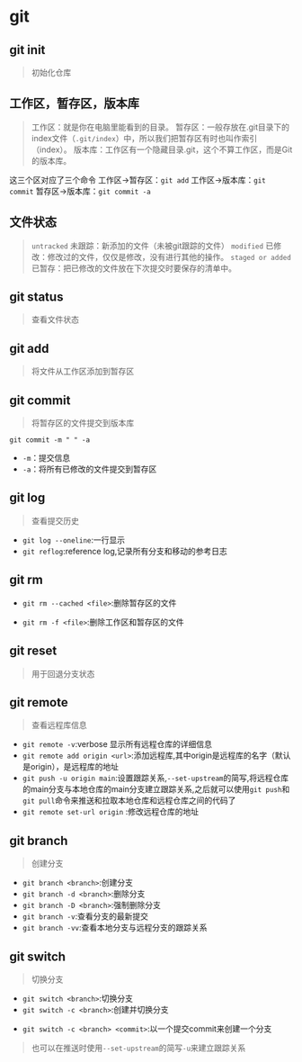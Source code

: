 # git

## git init

>初始化仓库

## 工作区，暂存区，版本库

>工作区：就是你在电脑里能看到的目录。
>暂存区：一般存放在.git目录下的index文件（`.git/index`）中，所以我们把暂存区有时也叫作索引（index）。
>版本库：工作区有一个隐藏目录.git，这个不算工作区，而是Git的版本库。

这三个区对应了三个命令 工作区->暂存区：`git add` 工作区->版本库：`git commit` 暂存区->版本库：`git commit -a`

## 文件状态

>`untracked` 未跟踪：新添加的文件（未被git跟踪的文件）
>`modified` 已修改：修改过的文件，仅仅是修改，没有进行其他的操作。
>`staged or added` 已暂存：把已修改的文件放在下次提交时要保存的清单中。

## git status

>查看文件状态

## git add

>将文件从工作区添加到暂存区

## git commit

>将暂存区的文件提交到版本库

```git
git commit -m " " -a 
```

- `-m`：提交信息
- `-a`：将所有已修改的文件提交到暂存区

## git log

>查看提交历史

- `git log --oneline`:一行显示
- `git reflog`:reference log,记录所有分支和移动的参考日志

## git rm

- `git rm --cached <file>`:删除暂存区的文件

- `git rm -f <file>`:删除工作区和暂存区的文件

## git reset

>用于回退分支状态

## git remote

>查看远程库信息

- `git remote -v`:verbose 显示所有远程仓库的详细信息
- `git remote add origin <url>`:添加远程库,其中origin是远程库的名字（默认是origin），<url>是远程库的地址
- `git push -u origin main`:设置跟踪关系,`--set-upstream`的简写,将远程仓库的main分支与本地仓库的main分支建立跟踪关系,之后就可以使用`git push`和`git pull`命令来推送和拉取本地仓库和远程仓库之间的代码了
- `git remote set-url origin` <url>:修改远程仓库的地址

## git branch

>创建分支

- `git branch <branch>`:创建分支
- `git branch -d <branch>`:删除分支
- `git branch -D <branch>`:强制删除分支
- `git branch -v`:查看分支的最新提交
- `git branch -vv`:查看本地分支与远程分支的跟踪关系

## git switch

>切换分支

- `git switch <branch>`:切换分支
- `git switch -c <branch>`:创建并切换分支
<!-- - `git switch -c <branch> origin/<branch>`:创建并切换分支,同时与远程分支建立跟踪关系 -->
- `git switch -c <branch> <commit>`:以一个提交commit来创建一个分支

>也可以在推送时使用`--set-upstream`的简写`-u`来建立跟踪关系
